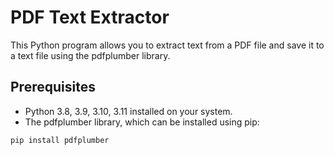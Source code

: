 # PDF Text Extractor

This Python program allows you to extract text from a PDF file and save it to a text file using the pdfplumber library.

## Prerequisites

- Python 3.8, 3.9, 3.10, 3.11 installed on your system.
- The pdfplumber library, which can be installed using pip:

```shell
pip install pdfplumber
